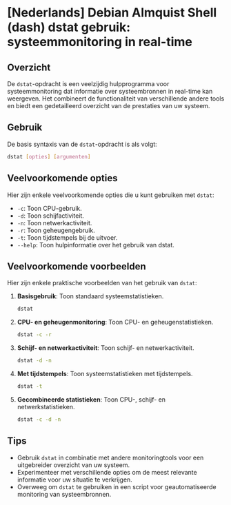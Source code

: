 # [Nederlands] Debian Almquist Shell (dash) dstat gebruik: systeemmonitoring in real-time

## Overzicht
De `dstat`-opdracht is een veelzijdig hulpprogramma voor systeemmonitoring dat informatie over systeembronnen in real-time kan weergeven. Het combineert de functionaliteit van verschillende andere tools en biedt een gedetailleerd overzicht van de prestaties van uw systeem.

## Gebruik
De basis syntaxis van de `dstat`-opdracht is als volgt:

```bash
dstat [opties] [argumenten]
```

## Veelvoorkomende opties
Hier zijn enkele veelvoorkomende opties die u kunt gebruiken met `dstat`:

- `-c`: Toon CPU-gebruik.
- `-d`: Toon schijfactiviteit.
- `-n`: Toon netwerkactiviteit.
- `-r`: Toon geheugengebruik.
- `-t`: Toon tijdstempels bij de uitvoer.
- `--help`: Toon hulpinformatie over het gebruik van dstat.

## Veelvoorkomende voorbeelden
Hier zijn enkele praktische voorbeelden van het gebruik van `dstat`:

1. **Basisgebruik**: Toon standaard systeemstatistieken.
   ```bash
   dstat
   ```

2. **CPU- en geheugenmonitoring**: Toon CPU- en geheugenstatistieken.
   ```bash
   dstat -c -r
   ```

3. **Schijf- en netwerkactiviteit**: Toon schijf- en netwerkactiviteit.
   ```bash
   dstat -d -n
   ```

4. **Met tijdstempels**: Toon systeemstatistieken met tijdstempels.
   ```bash
   dstat -t
   ```

5. **Gecombineerde statistieken**: Toon CPU-, schijf- en netwerkstatistieken.
   ```bash
   dstat -c -d -n
   ```

## Tips
- Gebruik `dstat` in combinatie met andere monitoringtools voor een uitgebreider overzicht van uw systeem.
- Experimenteer met verschillende opties om de meest relevante informatie voor uw situatie te verkrijgen.
- Overweeg om `dstat` te gebruiken in een script voor geautomatiseerde monitoring van systeembronnen.